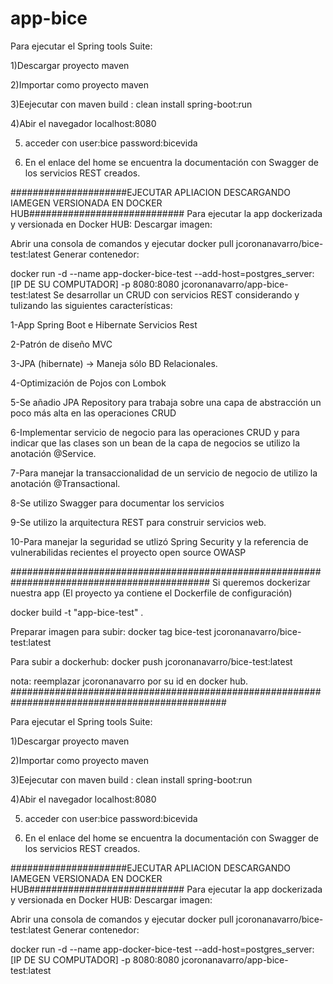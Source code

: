 # app-bice

Para ejecutar el Spring tools Suite:

1)Descargar proyecto maven

2)Importar como proyecto maven

3)Eejecutar con maven build : clean install spring-boot:run

4)Abir el navegador localhost:8080

5) acceder con user:bice password:bicevida

6) En el enlace del home se encuentra la documentación con Swagger de los servicios REST creados. 


#####################EJECUTAR APLIACION DESCARGANDO IAMEGEN VERSIONADA EN DOCKER HUB############################
Para ejecutar la app dockerizada y versionada en Docker HUB:
Descargar imagen:

Abrir una consola de comandos y ejecutar docker pull jcoronanavarro/bice-test:latest
Generar contenedor:


docker run -d --name app-docker-bice-test --add-host=postgres_server:[IP DE SU COMPUTADOR] -p 8080:8080 jcoronanavarro/app-bice-test:latest
Se desarrollar un CRUD con servicios REST considerando y tulizando las siguientes características:

1-App Spring Boot e Hibernate Servicios Rest


2-Patrón de diseño MVC


3-JPA (hibernate) -> Maneja sólo BD Relacionales.


4-Optimización de Pojos con Lombok


5-Se añadio JPA Repository para trabaja sobre una capa de abstracción un poco más alta en las operaciones CRUD


6-Implementar servicio de negocio para las operaciones CRUD y para indicar que las clases son un bean de la capa de negocios se utilizo la anotación @Service.


7-Para manejar la transaccionalidad de un servicio de negocio de utilizo la anotación @Transactional.


8-Se utilizo Swagger para documentar los servicios


9-Se utilizo la arquitectura REST para construir servicios web.


10-Para manejar la seguridad se utlizó Spring Security y la referencia de vulnerabilidas recientes el proyecto open source OWASP

############################################################################################
Si queremos dockerizar nuestra app (El proyecto ya contiene el Dockerfile de configuración)

docker build -t "app-bice-test" .

Preparar imagen para subir:
docker tag bice-test jcoronanavarro/bice-test:latest

Para subir a dockerhub:
docker push jcoronanavarro/bice-test:latest

nota: reemplazar jcoronanavarro por su id en docker hub.
###############################################################################################

Para ejecutar el Spring tools Suite:

1)Descargar proyecto maven

2)Importar como proyecto maven

3)Eejecutar con maven build : clean install spring-boot:run

4)Abir el navegador localhost:8080

5) acceder con user:bice password:bicevida

6) En el enlace del home se encuentra la documentación con Swagger de los servicios REST creados. 


#####################EJECUTAR APLIACION DESCARGANDO IAMEGEN VERSIONADA EN DOCKER HUB############################
Para ejecutar la app dockerizada y versionada en Docker HUB:
Descargar imagen:

Abrir una consola de comandos y ejecutar docker pull jcoronanavarro/bice-test:latest
Generar contenedor:


docker run -d --name app-docker-bice-test --add-host=postgres_server:[IP DE SU COMPUTADOR] -p 8080:8080 jcoronanavarro/app-bice-test:latest





